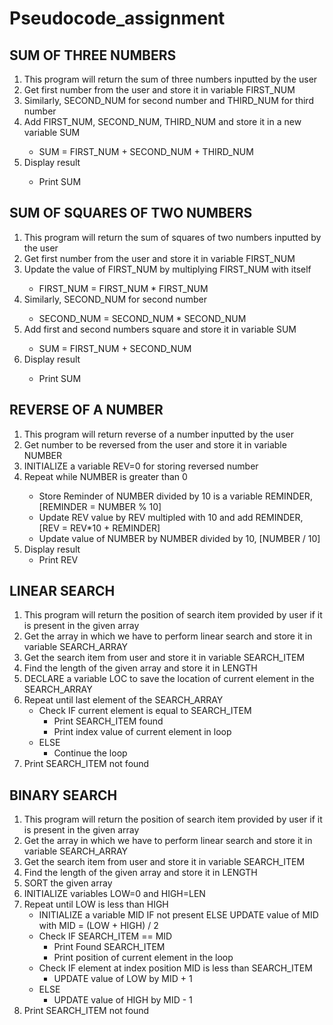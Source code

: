 # Pseudocode_assignment

## SUM OF THREE NUMBERS
<ol>
<li>This program will return the sum of three numbers inputted by the user
</li>
<li>Get first number from the user and store it in variable FIRST_NUM
</li>
<li>Similarly, SECOND_NUM for second number and THIRD_NUM for third number</li>
<li>Add FIRST_NUM, SECOND_NUM, THIRD_NUM and store it in a new variable SUM
</li>
<ul><li>SUM = FIRST_NUM + SECOND_NUM + THIRD_NUM
</li></ul>
<li>Display result</li>
<ul><li>Print SUM</li></ul>
</ol> 

## SUM OF SQUARES OF TWO NUMBERS
<ol>
<li>This program will return the sum of squares of two numbers inputted by the user </li>
<li>Get first number from the user and store it in variable FIRST_NUM</li>
<li>Update the value of FIRST_NUM by multiplying FIRST_NUM with itself</li>
<ul><li>FIRST_NUM = FIRST_NUM * FIRST_NUM</li></ul>
<li>Similarly, SECOND_NUM for second number </li>
<ul><li>SECOND_NUM = SECOND_NUM * SECOND_NUM</li></ul>
<li>Add first and second numbers square and store it in variable SUM</li>
<ul><li>SUM = FIRST_NUM + SECOND_NUM</li></ul>
<li>Display result</li>
<ul><li>Print SUM</li></ul>
</ol>

## REVERSE OF A NUMBER 
<ol>
<li>This program will return reverse of a number inputted by the user</li>
<li>Get number to be reversed from the user and store it in variable NUMBER</li>
<li>INITIALIZE a variable REV=0 for storing reversed number</li>
<li>Repeat while NUMBER is greater than 0</li>
<ul>
<li>Store Reminder of NUMBER divided by 10 is a variable REMINDER, [REMINDER = NUMBER % 10]
<li>Update REV value by REV multipled with 10 and add REMINDER, [REV = REV*10 + REMINDER]
<li>Update value of NUMBER by NUMBER divided by 10, [NUMBER / 10]
</ul>
<li>Display result
<ul>
<li>Print REV
</ul>
</ol>


## LINEAR SEARCH
<ol>
<li>This program will return the position of search item provided by user if it is present in the given array
<li>Get the array in which we have to perform linear search and store it in variable SEARCH_ARRAY
<li>Get the search item from user and store it in variable SEARCH_ITEM
<li>Find the length of the given array and store it in LENGTH
<li>DECLARE a variable LOC to save the location of current element in the SEARCH_ARRAY
<li>Repeat until last element of the SEARCH_ARRAY
<ul>
<li>Check IF current element is equal to SEARCH_ITEM
<ul>
<li>Print SEARCH_ITEM found
<li>Print index value of current element in loop
</ul>
<li>ELSE
<ul>
<li>Continue the loop
</ul>
</ul>
<li>Print SEARCH_ITEM not found
</ol>

## BINARY SEARCH 
<ol>
<li>This program will return the position of search item provided by user if it is present in the given array
<li>Get the array in which we have to perform linear search and store it in variable SEARCH_ARRAY
<li>Get the search item from user and store it in variable SEARCH_ITEM
<li>Find the length of the given array and store it in LENGTH
<li>SORT the given array
<li>INITIALIZE variables LOW=0 and HIGH=LEN
<li>Repeat until LOW is less than HIGH
<ul>
<li>INITIALIZE a variable MID IF not present ELSE UPDATE value of MID with MID = (LOW + HIGH) / 2
<li>Check IF SEARCH_ITEM == MID 
<ul>
<li>Print Found SEARCH_ITEM
<li>Print position of current element in the loop
</ul>
<li>Check IF element at index position MID is less than SEARCH_ITEM
<ul>
<li>UPDATE value of LOW by MID + 1
</ul>
<li>ELSE
<ul>
<li>UPDATE value of HIGH by MID - 1
</ul>
</ul>
<li>Print SEARCH_ITEM not found 
</ol>